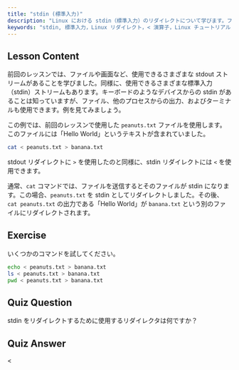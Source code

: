 ```yaml
---
title: "stdin (標準入力)"
description: "Linux における stdin（標準入力）のリダイレクトについて学びます。ファイルやコマンドで '<' 演算子を使用する方法を理解します。実践的な例を探求し、Linux コマンドラインスキルを向上させます。"
keywords: "stdin, 標準入力，Linux リダイレクト，< 演算子，Linux チュートリアル，コマンドライン，初心者，ガイド"
---
```


## Lesson Content

前回のレッスンでは、ファイルや画面など、使用できるさまざまな stdout ストリームがあることを学びました。同様に、使用できるさまざまな標準入力（stdin）ストリームもあります。キーボードのようなデバイスからの stdin があることは知っていますが、ファイル、他のプロセスからの出力、およびターミナルも使用できます。例を見てみましょう。

この例では、前回のレッスンで使用した `peanuts.txt` ファイルを使用します。このファイルには「Hello World」というテキストが含まれていました。

```bash
cat < peanuts.txt > banana.txt
```

stdout リダイレクトに `>` を使用したのと同様に、stdin リダイレクトには `<` を使用できます。

通常、`cat` コマンドでは、ファイルを送信するとそのファイルが stdin になります。この場合、`peanuts.txt` を stdin としてリダイレクトしました。その後、`cat peanuts.txt` の出力である「Hello World」が `banana.txt` という別のファイルにリダイレクトされます。

## Exercise

いくつかのコマンドを試してください。

```bash
echo < peanuts.txt > banana.txt
ls < peanuts.txt > banana.txt
pwd < peanuts.txt > banana.txt
```

## Quiz Question

stdin をリダイレクトするために使用するリダイレクタは何ですか？

## Quiz Answer

<
